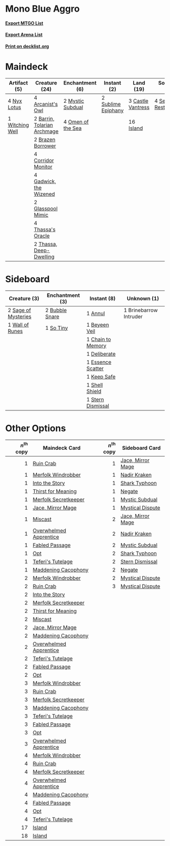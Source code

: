# Mono Blue Aggro

#### [Export MTGO List](../collection/Mono%20Blue%20Aggro/Mono%20Blue%20Aggro.txt)
#### [Export Arena List](../collection/Mono%20Blue%20Aggro/Mono%20Blue%20Aggro_arena.txt)
#### [Print on decklist.org](http://decklist.org/?deckmain=4%09Arcanist's%20Owl%0A2%09Barrin,%20Tolarian%20Archmage%0A2%09Brazen%20Borrower%0A3%09Castle%20Vantress%0A4%09Corridor%20Monitor%0A4%09Gadwick,%20the%20Wizened%0A2%09Glasspool%20Mimic%0A16%09Island%0A2%09Mystic%20Subdual%0A4%09Nyx%20Lotus%0A4%09Omen%20of%20the%20Sea%0A4%09Sea%20Gate%20Restoration%0A2%09Sublime%20Epiphany%0A4%09Thassa's%20Oracle%0A2%09Thassa,%20Deep-Dwelling%0A1%09Witching%20Well&deckside=1%09Annul%0A1%09Beyeen%20Veil%0A1%09Brinebarrow%20Intruder%0A2%09Bubble%20Snare%0A1%09Chain%20to%20Memory%0A1%09Deliberate%0A1%09Essence%20Scatter%0A1%09Keep%20Safe%0A2%09Sage%20of%20Mysteries%0A1%09Shell%20Shield%0A1%09So%20Tiny%0A1%09Stern%20Dismissal%0A1%09Wall%20of%20Runes)
# Maindeck

|                                       Artifact (5)                                       |                                            Creature (24)                                             |                                      Enchantment (6)                                       |                                         Instant (2)                                         |                                         Land (19)                                          |                                           Sorcery (4)                                           |
|------------------------------------------------------------------------------------------|------------------------------------------------------------------------------------------------------|--------------------------------------------------------------------------------------------|---------------------------------------------------------------------------------------------|--------------------------------------------------------------------------------------------|-------------------------------------------------------------------------------------------------|
|4 [Nyx Lotus](http://gatherer.wizards.com/Pages/Card/Details.aspx?multiverseid=476486)    |4 [Arcanist's Owl](http://gatherer.wizards.com/Pages/Card/Details.aspx?multiverseid=473168)           |2 [Mystic Subdual](http://gatherer.wizards.com/Pages/Card/Details.aspx?multiverseid=479577) |2 [Sublime Epiphany](http://gatherer.wizards.com/Pages/Card/Details.aspx?multiverseid=488254)|3 [Castle Vantress](http://gatherer.wizards.com/Pages/Card/Details.aspx?multiverseid=473204)|4 [Sea Gate Restoration](http://gatherer.wizards.com/Pages/Card/Details.aspx?multiverseid=491706)|
|1 [Witching Well](http://gatherer.wizards.com/Pages/Card/Details.aspx?multiverseid=473036)|2 [Barrin, Tolarian Archmage](http://gatherer.wizards.com/Pages/Card/Details.aspx?multiverseid=488247)|4 [Omen of the Sea](http://gatherer.wizards.com/Pages/Card/Details.aspx?multiverseid=476309)|                                                                                             |16 [Island](http://gatherer.wizards.com/Pages/Card/Details.aspx?multiverseid=439857)        |                                                                                                 |
|                                                                                          |2 [Brazen Borrower](http://gatherer.wizards.com/Pages/Card/Details.aspx?multiverseid=473001)          |                                                                                            |                                                                                             |                                                                                            |                                                                                                 |
|                                                                                          |4 [Corridor Monitor](http://gatherer.wizards.com/Pages/Card/Details.aspx?multiverseid=473003)         |                                                                                            |                                                                                             |                                                                                            |                                                                                                 |
|                                                                                          |4 [Gadwick, the Wizened](http://gatherer.wizards.com/Pages/Card/Details.aspx?multiverseid=473010)     |                                                                                            |                                                                                             |                                                                                            |                                                                                                 |
|                                                                                          |2 [Glasspool Mimic](http://gatherer.wizards.com/Pages/Card/Details.aspx?multiverseid=491688)          |                                                                                            |                                                                                             |                                                                                            |                                                                                                 |
|                                                                                          |4 [Thassa's Oracle](http://gatherer.wizards.com/Pages/Card/Details.aspx?multiverseid=476324)          |                                                                                            |                                                                                             |                                                                                            |                                                                                                 |
|                                                                                          |2 [Thassa, Deep-Dwelling](http://gatherer.wizards.com/Pages/Card/Details.aspx?multiverseid=476322)    |                                                                                            |                                                                                             |                                                                                            |                                                                                                 |


# Sideboard

|                                         Creature (3)                                         |                                     Enchantment (3)                                     |                                        Instant (8)                                         |     Unknown (1)      |
|----------------------------------------------------------------------------------------------|-----------------------------------------------------------------------------------------|--------------------------------------------------------------------------------------------|----------------------|
|2 [Sage of Mysteries](http://gatherer.wizards.com/Pages/Card/Details.aspx?multiverseid=476313)|2 [Bubble Snare](http://gatherer.wizards.com/Pages/Card/Details.aspx?multiverseid=491675)|1 [Annul](http://gatherer.wizards.com/Pages/Card/Details.aspx?multiverseid=45976)           |1 Brinebarrow Intruder|
|1 [Wall of Runes](http://gatherer.wizards.com/Pages/Card/Details.aspx?multiverseid=461002)    |1 [So Tiny](http://gatherer.wizards.com/Pages/Card/Details.aspx?multiverseid=473026)     |1 [Beyeen Veil](http://gatherer.wizards.com/Pages/Card/Details.aspx?multiverseid=491673)    |                      |
|                                                                                              |                                                                                         |1 [Chain to Memory](http://gatherer.wizards.com/Pages/Card/Details.aspx?multiverseid=476297)|                      |
|                                                                                              |                                                                                         |1 [Deliberate](http://gatherer.wizards.com/Pages/Card/Details.aspx?multiverseid=491684)     |                      |
|                                                                                              |                                                                                         |1 [Essence Scatter](http://gatherer.wizards.com/Pages/Card/Details.aspx?multiverseid=426754)|                      |
|                                                                                              |                                                                                         |1 [Keep Safe](http://gatherer.wizards.com/Pages/Card/Details.aspx?multiverseid=479576)      |                      |
|                                                                                              |                                                                                         |1 [Shell Shield](http://gatherer.wizards.com/Pages/Card/Details.aspx?multiverseid=491710)   |                      |
|                                                                                              |                                                                                         |1 [Stern Dismissal](http://gatherer.wizards.com/Pages/Card/Details.aspx?multiverseid=476319)|                      |


# Other Options

|*n*<sup>th</sup> copy|                                          Maindeck Card                                          |*n*<sup>th</sup> copy|                                       Sideboard Card                                       |
|--------------------:|-------------------------------------------------------------------------------------------------|--------------------:|--------------------------------------------------------------------------------------------|
|                    1|[Ruin Crab](http://gatherer.wizards.com/Pages/Card/Details.aspx?multiverseid=495191)             |                    1|[Jace, Mirror Mage](http://gatherer.wizards.com/Pages/Card/Details.aspx?multiverseid=495153)|
|                    1|[Merfolk Windrobber](http://gatherer.wizards.com/Pages/Card/Details.aspx?multiverseid=491700)    |                    1|[Nadir Kraken](http://gatherer.wizards.com/Pages/Card/Details.aspx?multiverseid=476306)     |
|                    1|[Into the Story](http://gatherer.wizards.com/Pages/Card/Details.aspx?multiverseid=473012)        |                    1|[Shark Typhoon](http://gatherer.wizards.com/Pages/Card/Details.aspx?multiverseid=479587)    |
|                    1|[Thirst for Meaning](http://gatherer.wizards.com/Pages/Card/Details.aspx?multiverseid=476325)    |                    1|[Negate](http://gatherer.wizards.com/Pages/Card/Details.aspx?multiverseid=423707)           |
|                    1|[Merfolk Secretkeeper](http://gatherer.wizards.com/Pages/Card/Details.aspx?multiverseid=473015)  |                    1|[Mystic Subdual](http://gatherer.wizards.com/Pages/Card/Details.aspx?multiverseid=479577)   |
|                    1|[Jace, Mirror Mage](http://gatherer.wizards.com/Pages/Card/Details.aspx?multiverseid=495153)     |                    1|[Mystical Dispute](http://gatherer.wizards.com/Pages/Card/Details.aspx?multiverseid=473020) |
|                    1|[Miscast](http://gatherer.wizards.com/Pages/Card/Details.aspx?multiverseid=485380)               |                    2|[Jace, Mirror Mage](http://gatherer.wizards.com/Pages/Card/Details.aspx?multiverseid=495153)|
|                    1|[Overwhelmed Apprentice](http://gatherer.wizards.com/Pages/Card/Details.aspx?multiverseid=473022)|                    2|[Nadir Kraken](http://gatherer.wizards.com/Pages/Card/Details.aspx?multiverseid=476306)     |
|                    1|[Fabled Passage](http://gatherer.wizards.com/Pages/Card/Details.aspx?multiverseid=473206)        |                    2|[Mystic Subdual](http://gatherer.wizards.com/Pages/Card/Details.aspx?multiverseid=479577)   |
|                    1|[Opt](http://gatherer.wizards.com/Pages/Card/Details.aspx?multiverseid=442948)                   |                    2|[Shark Typhoon](http://gatherer.wizards.com/Pages/Card/Details.aspx?multiverseid=479587)    |
|                    1|[Teferi's Tutelage](http://gatherer.wizards.com/Pages/Card/Details.aspx?multiverseid=488912)     |                    2|[Stern Dismissal](http://gatherer.wizards.com/Pages/Card/Details.aspx?multiverseid=476319)  |
|                    1|[Maddening Cacophony](http://gatherer.wizards.com/Pages/Card/Details.aspx?multiverseid=495612)   |                    2|[Negate](http://gatherer.wizards.com/Pages/Card/Details.aspx?multiverseid=423707)           |
|                    2|[Merfolk Windrobber](http://gatherer.wizards.com/Pages/Card/Details.aspx?multiverseid=491700)    |                    2|[Mystical Dispute](http://gatherer.wizards.com/Pages/Card/Details.aspx?multiverseid=473020) |
|                    2|[Ruin Crab](http://gatherer.wizards.com/Pages/Card/Details.aspx?multiverseid=495191)             |                    3|[Mystical Dispute](http://gatherer.wizards.com/Pages/Card/Details.aspx?multiverseid=473020) |
|                    2|[Into the Story](http://gatherer.wizards.com/Pages/Card/Details.aspx?multiverseid=473012)        |                     |                                                                                            |
|                    2|[Merfolk Secretkeeper](http://gatherer.wizards.com/Pages/Card/Details.aspx?multiverseid=473015)  |                     |                                                                                            |
|                    2|[Thirst for Meaning](http://gatherer.wizards.com/Pages/Card/Details.aspx?multiverseid=476325)    |                     |                                                                                            |
|                    2|[Miscast](http://gatherer.wizards.com/Pages/Card/Details.aspx?multiverseid=485380)               |                     |                                                                                            |
|                    2|[Jace, Mirror Mage](http://gatherer.wizards.com/Pages/Card/Details.aspx?multiverseid=495153)     |                     |                                                                                            |
|                    2|[Maddening Cacophony](http://gatherer.wizards.com/Pages/Card/Details.aspx?multiverseid=495612)   |                     |                                                                                            |
|                    2|[Overwhelmed Apprentice](http://gatherer.wizards.com/Pages/Card/Details.aspx?multiverseid=473022)|                     |                                                                                            |
|                    2|[Teferi's Tutelage](http://gatherer.wizards.com/Pages/Card/Details.aspx?multiverseid=488912)     |                     |                                                                                            |
|                    2|[Fabled Passage](http://gatherer.wizards.com/Pages/Card/Details.aspx?multiverseid=473206)        |                     |                                                                                            |
|                    2|[Opt](http://gatherer.wizards.com/Pages/Card/Details.aspx?multiverseid=442948)                   |                     |                                                                                            |
|                    3|[Merfolk Windrobber](http://gatherer.wizards.com/Pages/Card/Details.aspx?multiverseid=491700)    |                     |                                                                                            |
|                    3|[Ruin Crab](http://gatherer.wizards.com/Pages/Card/Details.aspx?multiverseid=495191)             |                     |                                                                                            |
|                    3|[Merfolk Secretkeeper](http://gatherer.wizards.com/Pages/Card/Details.aspx?multiverseid=473015)  |                     |                                                                                            |
|                    3|[Maddening Cacophony](http://gatherer.wizards.com/Pages/Card/Details.aspx?multiverseid=495612)   |                     |                                                                                            |
|                    3|[Teferi's Tutelage](http://gatherer.wizards.com/Pages/Card/Details.aspx?multiverseid=488912)     |                     |                                                                                            |
|                    3|[Fabled Passage](http://gatherer.wizards.com/Pages/Card/Details.aspx?multiverseid=473206)        |                     |                                                                                            |
|                    3|[Opt](http://gatherer.wizards.com/Pages/Card/Details.aspx?multiverseid=442948)                   |                     |                                                                                            |
|                    3|[Overwhelmed Apprentice](http://gatherer.wizards.com/Pages/Card/Details.aspx?multiverseid=473022)|                     |                                                                                            |
|                    4|[Merfolk Windrobber](http://gatherer.wizards.com/Pages/Card/Details.aspx?multiverseid=491700)    |                     |                                                                                            |
|                    4|[Ruin Crab](http://gatherer.wizards.com/Pages/Card/Details.aspx?multiverseid=495191)             |                     |                                                                                            |
|                    4|[Merfolk Secretkeeper](http://gatherer.wizards.com/Pages/Card/Details.aspx?multiverseid=473015)  |                     |                                                                                            |
|                    4|[Overwhelmed Apprentice](http://gatherer.wizards.com/Pages/Card/Details.aspx?multiverseid=473022)|                     |                                                                                            |
|                    4|[Maddening Cacophony](http://gatherer.wizards.com/Pages/Card/Details.aspx?multiverseid=495612)   |                     |                                                                                            |
|                    4|[Fabled Passage](http://gatherer.wizards.com/Pages/Card/Details.aspx?multiverseid=473206)        |                     |                                                                                            |
|                    4|[Opt](http://gatherer.wizards.com/Pages/Card/Details.aspx?multiverseid=442948)                   |                     |                                                                                            |
|                    4|[Teferi's Tutelage](http://gatherer.wizards.com/Pages/Card/Details.aspx?multiverseid=488912)     |                     |                                                                                            |
|                   17|[Island](http://gatherer.wizards.com/Pages/Card/Details.aspx?multiverseid=439857)                |                     |                                                                                            |
|                   18|[Island](http://gatherer.wizards.com/Pages/Card/Details.aspx?multiverseid=439857)                |                     |                                                                                            |

